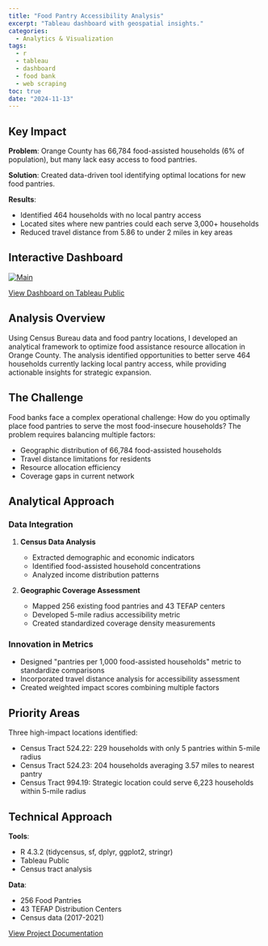```yaml
---
title: "Food Pantry Accessibility Analysis"
excerpt: "Tableau dashboard with geospatial insights."
categories:
  - Analytics & Visualization
tags:
  - r
  - tableau
  - dashboard
  - food bank
  - web scraping
toc: true
date: "2024-11-13"
---
```


## Key Impact

**Problem**: Orange County has 66,784 food-assisted households (6% of population), but many lack easy access to food pantries.

**Solution**: Created data-driven tool identifying optimal locations for new food pantries.

**Results**:

- Identified 464 households with no local pantry access
- Located sites where new pantries could each serve 3,000+ households
- Reduced travel distance from 5.86 to under 2 miles in key areas

## Interactive Dashboard

<div class='tableauPlaceholder' id='viz1732004704114' style='position: relative;'>
  <noscript>
    <a href='#'>
      <img alt='Main ' src='https:&#47;&#47;public.tableau.com&#47;static&#47;images&#47;Fo&#47;FoodBank_Portfolio&#47;Main&#47;1_rss.png' style='border: none' />
    </a>
  </noscript>
  <object class='tableauViz'  style='display:none;'>
    <param name='host_url' value='https%3A%2F%2Fpublic.tableau.com%2F' /> 
    <param name='embed_code_version' value='3' /> 
    <param name='site_root' value='' />
    <param name='name' value='FoodBank_Portfolio&#47;Main' />
    <param name='tabs' value='no' />
    <param name='toolbar' value='yes' />
    <param name='static_image' value='https:&#47;&#47;public.tableau.com&#47;static&#47;images&#47;Fo&#47;FoodBank_Portfolio&#47;Main&#47;1.png' /> 
    <param name='animate_transition' value='yes' />
    <param name='display_static_image' value='yes' />
    <param name='display_spinner' value='yes' />
    <param name='display_overlay' value='yes' />
    <param name='display_count' value='yes' />
    <param name='language' value='en-US' />
  </object>
</div>
<script type='text/javascript'>
  var divElement = document.getElementById('viz1732004704114');
  var vizElement = divElement.getElementsByTagName('object')[0];
  vizElement.style.width='1000px';
  vizElement.style.height='1000px';
  var scriptElement = document.createElement('script');
  scriptElement.src = 'https://public.tableau.com/javascripts/api/viz_v1.js';
  vizElement.parentNode.insertBefore(scriptElement, vizElement);
</script>

[View Dashboard on Tableau Public](https://public.tableau.com/app/profile/heba.abdelrazzak/viz/FoodBankDashboard_17284458855700/Main)

## Analysis Overview

Using Census Bureau data and food pantry locations, I developed an analytical framework to optimize food assistance resource allocation in Orange County. The analysis identified opportunities to better serve 464 households currently lacking local pantry access, while providing actionable insights for strategic expansion.

## The Challenge

Food banks face a complex operational challenge: How do you optimally place food pantries to serve the most food-insecure households? The problem requires balancing multiple factors:

- Geographic distribution of 66,784 food-assisted households
- Travel distance limitations for residents
- Resource allocation efficiency
- Coverage gaps in current network

## Analytical Approach

### Data Integration

1. **Census Data Analysis**

   - Extracted demographic and economic indicators
   - Identified food-assisted household concentrations
   - Analyzed income distribution patterns

2. **Geographic Coverage Assessment**
   - Mapped 256 existing food pantries and 43 TEFAP centers
   - Developed 5-mile radius accessibility metric
   - Created standardized coverage density measurements

### Innovation in Metrics

- Designed "pantries per 1,000 food-assisted households" metric to standardize comparisons
- Incorporated travel distance analysis for accessibility assessment
- Created weighted impact scores combining multiple factors

## Priority Areas

Three high-impact locations identified:

- Census Tract 524.22: 229 households with only 5 pantries within 5-mile radius
- Census Tract 524.23: 204 households averaging 3.57 miles to nearest pantry
- Census Tract 994.19: Strategic location could serve 6,223 households within 5-mile radius

## Technical Approach

**Tools**:

- R 4.3.2 (tidycensus, sf, dplyr, ggplot2, stringr)
- Tableau Public
- Census tract analysis

**Data**:

- 256 Food Pantries
- 43 TEFAP Distribution Centers
- Census data (2017-2021)

[View Project Documentation](https://github.com/heba-razzak/FoodBankAnalysis)

<!-- ## Project Overview

An independent data analysis project examining food insecurity and pantry accessibility in Orange County. Using publicly available data, I created a comprehensive dashboard to visualize the relationship between food assistance needs and pantry availability across different regions.

## Project Goals

- Map food security resources across Orange County
- Identify gaps in pantry accessibility
- Analyze distribution of services relative to need
- Create actionable insights for resource allocation

## Interactive Dashboard

<div class='tableauPlaceholder' id='viz1732004704114' style='position: relative;'>
  <noscript>
    <a href='#'>
      <img alt='Main ' src='https:&#47;&#47;public.tableau.com&#47;static&#47;images&#47;Fo&#47;FoodBank_Portfolio&#47;Main&#47;1_rss.png' style='border: none' />
    </a>
  </noscript>
  <object class='tableauViz'  style='display:none;'>
    <param name='host_url' value='https%3A%2F%2Fpublic.tableau.com%2F' />
    <param name='embed_code_version' value='3' />
    <param name='site_root' value='' />
    <param name='name' value='FoodBank_Portfolio&#47;Main' />
    <param name='tabs' value='no' />
    <param name='toolbar' value='yes' />
    <param name='static_image' value='https:&#47;&#47;public.tableau.com&#47;static&#47;images&#47;Fo&#47;FoodBank_Portfolio&#47;Main&#47;1.png' />
    <param name='animate_transition' value='yes' />
    <param name='display_static_image' value='yes' />
    <param name='display_spinner' value='yes' />
    <param name='display_overlay' value='yes' />
    <param name='display_count' value='yes' />
    <param name='language' value='en-US' />
  </object>
</div>
<script type='text/javascript'>
  var divElement = document.getElementById('viz1732004704114');
  var vizElement = divElement.getElementsByTagName('object')[0];
  vizElement.style.width='1000px';
  vizElement.style.height='1000px';
  var scriptElement = document.createElement('script');
  scriptElement.src = 'https://public.tableau.com/javascripts/api/viz_v1.js';
  vizElement.parentNode.insertBefore(scriptElement, vizElement);
</script>

[View Dashboard on Tableau Public](https://public.tableau.com/app/profile/heba.abdelrazzak/viz/FoodBankDashboard_17284458855700/Main)

## Key Metrics Analyzed

- Coverage of 256 Food Pantries and 43 TEFAP Distribution Centers
- Service to 66,784 Food-Assisted Households (6% of total households)
- 5-mile radius accessibility analysis
- Food pantry density per 1,000 food-assisted households
- Geographic distribution patterns by census tract

## Data Sources & Methodology

- U.S. Census Bureau American Community Survey (2017-2021 5-Year Estimates)
- Publicly available food pantry location data
- TEFAP distribution center information

## Technical Implementation

### Tools Used

- **Data Processing**: R for geocoding and spatial analysis
- **Visualization**: Tableau
- **Geospatial Analysis**: Census tract and block group level analysis
- **Libraries**: tidycensus, sf, dplyr

### Key Features

1. **Interactive Map View**

   - Color-coded regions showing pantry density
   - Overlay of distribution locations
   - 5-mile radius coverage analysis

2. **Accessibility Metrics**
   - Pantries per 1,000 food-assisted households
   - Block group level analysis
   - Census tract rankings

## Impact & Insights

- Identified underserved areas with high food assistance needs
- Mapped geographic disparities in resource distribution
- Created data-driven foundation for strategic planning
- Developed scalable analysis framework

## Future Enhancements

- Integration of public transportation routes
- Temporal analysis of pantry operating hours
- Demographic overlay for deeper insights
- Mobile accessibility optimization

[View Project on GitHub](https://github.com/heba-razzak/FoodBankAnalysis) -->
